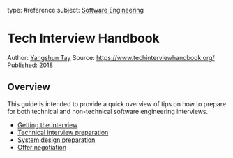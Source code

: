 type: #reference
subject: [Software Engineering](Software-Engineering.md)
<!-- Subject should be a hub note -->
# Tech Interview Handbook

Author: [Yangshun Tay](https://www.linkedin.com/in/yangshun/)
Source: https://www.techinterviewhandbook.org/
Published: 2018

## Overview

This guide is intended to provide a quick overview of tips on how to prepare for both technical and non-technical software engineering interviews.

- [Getting the interview](Getting-the-interview.md)
- [Technical interview preparation](Technical-interview-preparation.md)
- [System design preparation](System-design-preparation.md)
- [Offer negotiation](Offer-negotiation.md)